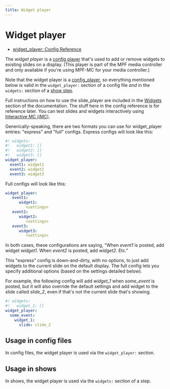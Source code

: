 ```yaml
---
title: Widget player
---
```


# Widget player

* [widget_player: Config Reference](../config/widget_player.md)

The *widget player* is a [config player](index.md)
that's used to add or remove widgets to existing slides on a display.
(This player is part of the MPF media controller and only available if
you're using MPF-MC for your media controller.)

Note that the widget player is a [config_player](index.md),
so everything mentioned below is valid in the `widget_player:` section
of a config file *and* in the `widgets:` section of a
[show step](../shows/content.md).

Full instructions on how to use the slide_player are included in the
[Widgets](../mc/widgets/index.md) section of the
documentation. The stuff here in the config reference is for reference
later. You can test slides and widgets interactively using
[Interactive MC (iMC)](../tools/imc.md).

Generically-speaking, there are two formats you can use for
widget_player entries: "express" and "full" configs. Express configs
will look like this:

``` yaml
#! widgets:
#!   widget1: []
#!   widget2: []
#!   widget3: []
widget_player:
  event1: widget1
  event2: widget2
  event3: widget3
```

Full configs will look like this:

``` yaml
widget_player:
   event1:
      widget1:
         <settings>
   event2:
      widget2:
         <settings>
   event3:
      widget3:
         <settings>
```

In both cases, these configurations are saying, "When *event1* is
posted, add widget *widget1*. When *event2* is posted, add *widget2*.
Etc."

This "express" config is down-and-dirty, with no options, to just add
widgets to the current slide on the default display. The full config
lets you specify additional options (based on the settings detailed
below).

For example, the following config will add *widget_1* when *some_event*
is posted, but it will also override the default settings and add widget
to the slide called *slide_2*, even if that's not the current slide
that's showing.

``` yaml
#! widgets:
#!   widget_1: []
widget_player:
  some_event:
    widget_1:
      slide: slide_2
```

## Usage in config files

In config files, the widget player is used via the `widget_player:`
section.

## Usage in shows

In shows, the widget player is used via the `widgets:` section of a
step.

